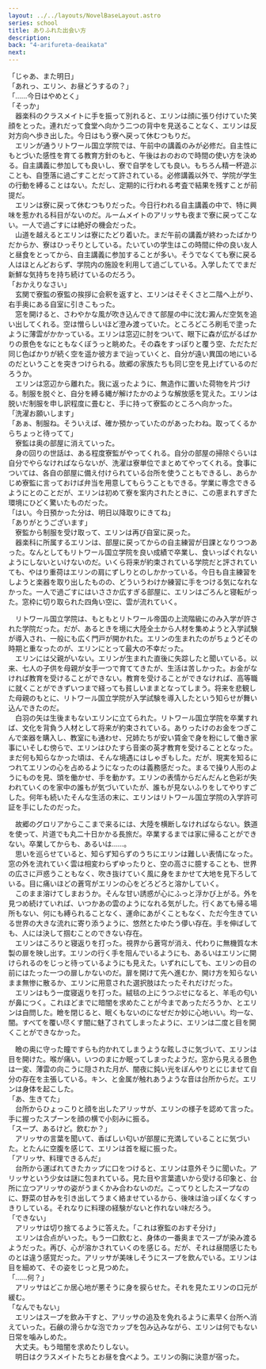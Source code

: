 ```yaml
---
layout: ../../layouts/NovelBaseLayout.astro
series: school
title: ありふれた出会い方
description: 
back: "4-arifureta-deaikata"
next: 
---
```


「じゃあ、また明日」
<br>
「あれっ、エリン、お昼どうするの？」
<br>
「……今日はやめとく」
<br>
「そっか」
<br>
　器楽科のクラスメイトに手を振って別れると、エリンは顔に張り付けていた笑顔をとった。連れだって食堂へ向かう二つの背中を見送ることなく、エリンは反対方向へ歩き出した。今日はもう寮へ戻って休むつもりだ。
<br>
　エリンが通うリトワール国立学院では、午前中の講義のみが必修だ。自主性にもとづいた感性を育てる教育方針のもと、午後はおのおので時間の使い方を決める。自主講義に参加しても良いし、寮で自学をしても良い。もちろん精一杯遊ぶことも、自堕落に過ごすことだって許されている。必修講義以外で、学院が学生の行動を縛ることはない。ただし、定期的に行われる考査で結果を残すことが前提だ。
<br>
　エリンは寮に戻って休むつもりだった。今日行われる自主講義の中で、特に興味を惹かれる科目がないのだ。ルームメイトのアリッサも夜まで寮に戻ってこない。一人で過ごすには絶好の機会だった。
<br>
　山道を越えるとエリンは寮にたどり着いた。まだ午前の講義が終わったばかりだからか、寮はひっそりとしている。たいていの学生はこの時間に仲の良い友人と昼食をとってから、自主講義に参加することが多い。そうでなくても寮に戻る人はほとんどおらず、学院内の施設を利用して過ごしている。入学したてでまだ新鮮な気持ちを持ち続けているのだろう。
<br>
「おかえりなさい」
<br>
　玄関で寮監の寮監の挨拶に会釈を返すと、エリンはそそくさと二階へ上がり、右手奥にある自室に引きこもった。
<br>
　窓を開けると、さわやかな風が吹き込んできて部屋の中に沈む澱んだ空気を追い出してくれる。空は憎らしいほど澄み渡っていた。ところどころ刷毛で塗ったように薄雲がかかっている。エリンは窓辺に肘をついて、眼下に森が広がるばかりの景色をなにともなくぼうっと眺めた。その森をすっぽりと覆う空、ただただ同じ色ばかりが続く空を遥か彼方まで辿っていくと、自分が遠い異国の地にいるのだということを突きつけられる。故郷の家族たちも同じ空を見上げているのだろうか。
<br>
　エリンは窓辺から離れた。我に返ったように、無造作に置いた荷物を片づける。制服を脱ぐと、自分を縛る縄が解けたかのような解放感を覚えた。エリンは脱いだ制服を申し訳程度に畳むと、手に持って寮監のところへ向かった。
<br>
「洗濯お願いします」
<br>
「あぁ、制服ね。そういえば、確か預かっていたのがあったわね。取ってくるからちょっと待ってて」
<br>
　寮監は奥の部屋に消えていった。
<br>
　身の回りの世話は、ある程度寮監がやってくれる。自分の部屋の掃除ぐらいは自分でやらなければならないが、洗濯は寮単位でまとめてやってくれる。食事については、各自の部屋に備え付けられている台所を使うこともできるし、あらかじめ寮監に言っておけば弁当を用意してもらうこともできる。学業に専念できるようにとのことだが、エリンは初めて寮を案内されたときに、この恵まれすぎた環境にひどく驚いたものだった。
<br>
「はい。今日預かった分は、明日以降取りにきてね」
<br>
「ありがとうございます」
<br>
　寮監から制服を受け取って、エリンは再び自室に戻った。
<br>
　器楽科に所属するエリンは、部屋に戻ってからの自主練習が日課となりつつあった。なんとしてもリトワール国立学院を良い成績で卒業し、食いっぱぐれないようにしないといけないのだ。いくら将来が約束されている学院だと評されていても、やはり重荷はエリンの肩にずしりとのしかかっている。今日も自主練習をしようと楽器を取り出したものの、どういうわけか練習に手をつける気になれなかった。一人で過ごすにはいささか広すぎる部屋に、エリンはごろんと寝転がった。窓枠に切り取られた四角い空に、雲が流れていく。

　リトワール国立学院は、もともとリトワール帝国の上流階級にのみ入学が許された学院だった。だが、あるときを境に大陸全土から人材を集めようと入学試験が導入され、一般にも広く門戸が開かれた。エリンの生まれたのがちょうどその時期と重なったのが、エリンにとって最大の不幸だった。
<br>
　エリンには父親がいない。エリンが生まれた直後に失踪したと聞いている。以来、七人の子供を母親が女手一つで育ててきたが、生活は苦しかった。お金がなければ教育を受けることができない。教育を受けることができなければ、高等職に就くことができずいつまで経っても貧しいままとなってしまう。将来を悲観した母親のもとに、リトワール国立学院が入学試験を導入したという知らせが舞い込んできたのだ。
<br>
　白羽の矢は生後まもないエリンに立てられた。リトワール国立学院を卒業すれば、文化を背負う人材として将来が約束されている。ありったけのお金をつぎこんで楽器を購入し、教室にも通わせ、兄姉たちが安い賃金で身を粉にして働き家事にいそしむ傍らで、エリンはひたすら音楽の英才教育を受けることとなった。まだ何も知らなかった頃は、そんな境遇にはしゃぎもした。だが、現実を知るにつれてエリンの心を占めるようになったのは義務感だった。まるで操り人形のようにものを見、頭を働かせ、手を動かす。エリンの表情からだんだんと色彩が失われていくのを家中の誰もが気づいていたが、誰もが見ないふりをしてやりすごした。何年も続いたそんな生活の末に、エリンはリトワール国立学院の入学許可証を手にしたのだった。

　故郷のグロリアからここまで来るには、大陸を横断しなければならない。鉄道を使って、片道でも丸二十日かかる長旅だ。卒業するまでは家に帰ることができない。卒業してからも、あるいは……。
<br>
　思いを巡らせていると、知らず知らずのうちにエリンは難しい表情になった。窓の外を流れていく雲は相変わらずゆったりと、空の高さに臆することも、世界の広さに戸惑うこともなく、吹き抜けていく風に身をまかせて大地を見下ろしている。目に痛いほどの蒼穹がエリンの心をどろどろと溶かしていく。
<br>
　このまま溶けてしまおうか。そんな甘い誘惑が心にふっと浮かび上がる。外を見つめ続けていれば、いつかあの雲のようになれる気がした。行くあても帰る場所もない、何にも縛られることなく、運命にあがくこともなく、ただ今生きている世界の大きな流れに寄り添うように、悠然とたゆたう儚い存在。手を伸ばしても、人には決して掴むことのできない存在。
<br>
　エリンはころりと寝返りを打った。視界から蒼穹が消え、代わりに無機質な木製の扉を映し出す。エリンの行く手を阻んでいるようにも、あるいはエリンに開けられるのをじっと待っているようにも見えた。いずれにしても、エリンの目の前にはたった一つの扉しかないのだ。扉を開けて先へ進むか、開け方を知らないまま無惨に散るか、エリンに用意された選択肢はたったそれだけだった。
<br>
　エリンはもう一度寝返りを打った。絨毯の上にうつぶせになると、羊毛の匂いが鼻につく。これほどまでに暗闇を求めたことが今まであっただろうか、とエリンは自問した。瞼を閉じると、眠くもないのになぜだか妙に心地いい。均一な、闇。すべてを覆い尽くす闇に魅了されてしまったように、エリンは二度と目を開くことができなかった。

　瞼の奥に守った瞳ですらも灼かれてしまうような眩しさに気づいて、エリンは目を開けた。喉が痛い。いつのまにか眠ってしまったようだ。窓から見える景色は一変、薄雲の向こうに隠された月が、闇夜に鈍い光をぼんやりとにじませて自分の存在を主張している。キン、と金属が触れあうような音は台所からだ。エリンは身体を起こした。
<br>
「あ、生きてた」
<br>
　台所からひょっこりと顔を出したアリッサが、エリンの様子を認めて言った。手に握ったスプーンを顔の横で小刻みに振る。
<br>
「スープ、あるけど。飲むか？」
<br>
　アリッサの言葉を聞いて、香ばしい匂いが部屋に充満していることに気づいた。とたんに空腹を感じて、エリンは首を縦に振った。
<br>
「アリッサ、料理できるんだ」
<br>
　台所から運ばれてきたカップに口をつけると、エリンは意外そうに聞いた。アリッサという少女は謎に包まれている。見た目や言葉遣いから受ける印象と、台所に立つアリッサの姿がうまくかみ合わないのだ。こってりとしたスープなのに、野菜の甘みを引き出してうまく絡ませているから、後味は油っぽくなくすっきりしている。それなりに料理の経験がないと作れない味だろう。
<br>
「できない」
<br>
　アリッサは切り捨てるように答えた。「これは寮監のおすそ分け」
<br>
　エリンは合点がいった。もう一口飲むと、身体の一番奥までスープが染み渡るようだった。再び、心が溶かされていくのを感じる。だが、それは昼間感じたものとは違う感覚だった。アリッサが美味しそうにスープを飲んでいる。エリンは目を細めて、その姿をじっと見つめた。
<br>
「……何？」
<br>
　アリッサはどこか居心地が悪そうに身を捩らせた。それを見たエリンの口元が緩む。
<br>
「なんでもない」
<br>
　エリンはスープを飲み干すと、アリッサの追及を免れるように素早く台所へ消えていった。石鹸の滑らかな泡でカップを包み込みながら、エリンは何でもない日常を噛みしめた。
<br>
　大丈夫。もう暗闇を求めたりしない。
<br>
　明日はクラスメイトたちとお昼を食べよう。エリンの胸に決意が宿った。